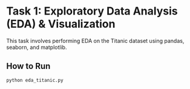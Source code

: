 # Task 1: Exploratory Data Analysis (EDA) & Visualization

This task involves performing EDA on the Titanic dataset using pandas, seaborn, and matplotlib.

## How to Run
```bash
python eda_titanic.py
```
